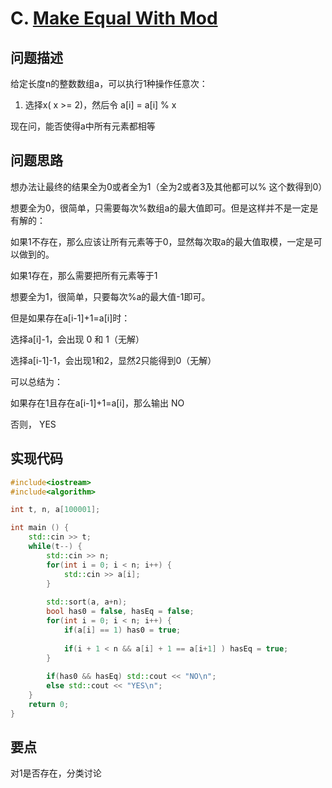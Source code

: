 # C. [Make Equal With Mod](https://codeforces.com/problemset/problem/1656/C)

## 问题描述

给定长度n的整数数组a，可以执行1种操作任意次：

1. 选择x( x >= 2)，然后令 a[i] = a[i] % x



现在问，能否使得a中所有元素都相等



## 问题思路

想办法让最终的结果全为0或者全为1（全为2或者3及其他都可以% 这个数得到0）



想要全为0，很简单，只需要每次%数组a的最大值即可。但是这样并不是一定是有解的：



如果1不存在，那么应该让所有元素等于0，显然每次取a的最大值取模，一定是可以做到的。



如果1存在，那么需要把所有元素等于1

想要全为1，很简单，只要每次%a的最大值-1即可。



但是如果存在a[i-1]+1=a[i]时：

选择a[i]-1，会出现 0 和 1（无解）

选择a[i-1]-1，会出现1和2，显然2只能得到0（无解）



可以总结为：

如果存在1且存在a[i-1]+1=a[i]，那么输出 NO

否则， YES



## 实现代码

```c++
#include<iostream>
#include<algorithm> 

int t, n, a[100001];

int main () {
	std::cin >> t;
	while(t--) {
		std::cin >> n;
		for(int i = 0; i < n; i++) {
			std::cin >> a[i];
		}
		
		std::sort(a, a+n);
		bool has0 = false, hasEq = false;	
		for(int i = 0; i < n; i++) {
			if(a[i] == 1) has0 = true;
			
			if(i + 1 < n && a[i] + 1 == a[i+1] ) hasEq = true;
		}
		
		if(has0 && hasEq) std::cout << "NO\n";
		else std::cout << "YES\n";
	}
	return 0;
}
```



## 要点

对1是否存在，分类讨论
